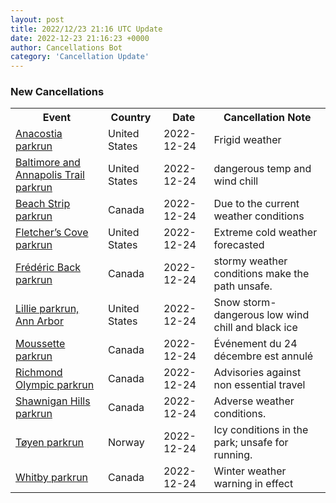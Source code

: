 ```yaml
---
layout: post
title: 2022/12/23 21:16 UTC Update
date: 2022-12-23 21:16:23 +0000
author: Cancellations Bot
category: 'Cancellation Update'
---
```


<h3>New Cancellations</h3>
<div class='hscrollable'>
<table style='width: 100%'>
    <tr>
        <th>Event</th>
        <th>Country</th>
        <th>Date</th>
        <th>Cancellation Note</th>
    </tr>
    <tr>
        <td><a href="https://www.parkrun.us/anacostia">Anacostia parkrun</a></td>
        <td>United States</td>
        <td>2022-12-24</td>
        <td>Frigid weather</td>
    </tr>
    <tr>
        <td><a href="https://www.parkrun.us/baltimoreandannapolistrail">Baltimore and Annapolis Trail parkrun</a></td>
        <td>United States</td>
        <td>2022-12-24</td>
        <td>dangerous temp and wind chill</td>
    </tr>
    <tr>
        <td><a href="https://www.parkrun.ca/beachstrip">Beach Strip parkrun</a></td>
        <td>Canada</td>
        <td>2022-12-24</td>
        <td>Due to the current weather conditions</td>
    </tr>
    <tr>
        <td><a href="https://www.parkrun.us/fletcherscove">Fletcher’s Cove parkrun</a></td>
        <td>United States</td>
        <td>2022-12-24</td>
        <td>Extreme cold weather forecasted</td>
    </tr>
    <tr>
        <td><a href="https://www.parkrun.ca/fredericback">Frédéric Back parkrun</a></td>
        <td>Canada</td>
        <td>2022-12-24</td>
        <td>stormy weather conditions make the path unsafe.</td>
    </tr>
    <tr>
        <td><a href="https://www.parkrun.us/lillie">Lillie parkrun, Ann Arbor</a></td>
        <td>United States</td>
        <td>2022-12-24</td>
        <td>Snow storm- dangerous low wind chill and black ice</td>
    </tr>
    <tr>
        <td><a href="https://www.parkrun.ca/moussette">Moussette parkrun</a></td>
        <td>Canada</td>
        <td>2022-12-24</td>
        <td>Événement du 24 décembre est annulé</td>
    </tr>
    <tr>
        <td><a href="https://www.parkrun.ca/richmondolympic">Richmond Olympic parkrun</a></td>
        <td>Canada</td>
        <td>2022-12-24</td>
        <td>Advisories against non essential travel</td>
    </tr>
    <tr>
        <td><a href="https://www.parkrun.ca/shawniganhills">Shawnigan Hills parkrun</a></td>
        <td>Canada</td>
        <td>2022-12-24</td>
        <td>Adverse weather conditions.</td>
    </tr>
    <tr>
        <td><a href="https://www.parkrun.no/toyen">Tøyen parkrun</a></td>
        <td>Norway</td>
        <td>2022-12-24</td>
        <td>Icy conditions in the park; unsafe for running.</td>
    </tr>
    <tr>
        <td><a href="https://www.parkrun.ca/whitby">Whitby parkrun</a></td>
        <td>Canada</td>
        <td>2022-12-24</td>
        <td>Winter weather warning in effect</td>
    </tr>
</table>
</div>
